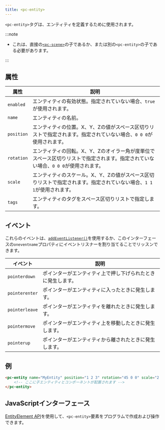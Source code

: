 ```yaml
---
title: <pc-entity>
---
```


`<pc-entity>`タグは、エンティティを定義するために使用されます。

:::note

* これは、直接の[`<pc-scene>`](../pc-scene)の子であるか、または別の`<pc-entity>`の子である必要があります。

:::

## 属性

| 属性 | 説明 |
| --- | --- |
| `enabled` | エンティティの有効状態。指定されていない場合、`true`が使用されます。 |
| `name` | エンティティの名前。 |
| `position` | エンティティの位置。X、Y、Zの値がスペース区切りリストで指定されます。指定されていない場合、`0 0 0`が使用されます。 |
| `rotation` | エンティティの回転。X、Y、Zのオイラー角が度単位でスペース区切りリストで指定されます。指定されていない場合、`0 0 0`が使用されます。 |
| `scale` | エンティティのスケール。X、Y、Zの値がスペース区切りリストで指定されます。指定されていない場合、`1 1 1`が使用されます。 |
| `tags` | エンティティのタグをスペース区切りリストで指定します。 |

## イベント

これらのイベントは、[`addEventListener()`](https://developer.mozilla.org/en-US/docs/Web/API/EventTarget/addEventListener)を使用するか、このインターフェースの`oneventname`プロパティにイベントリスナーを割り当てることでリッスンできます。

| イベント | 説明 |
| --- | --- |
| `pointerdown` | ポインターがエンティティ上で押し下げられたときに発生します。 |
| `pointerenter` | ポインターがエンティティに入ったときに発生します。 |
| `pointerleave` | ポインターがエンティティを離れたときに発生します。 |
| `pointermove` | ポインターがエンティティ上を移動したときに発生します。 |
| `pointerup` | ポインターがエンティティから離されたときに発生します。 |

## 例

```html
<pc-entity name="MyEntity" position="1 2 3" rotation="45 0 0" scale="2 2 2" tags="tag1 tag2">
    <!-- ここに子エンティティとコンポーネントが配置されます -->
</pc-entity>
```

## JavaScriptインターフェース

[EntityElement API](https://api.playcanvas.com/web-components/classes/EntityElement.html)を使用して、`<pc-entity>`要素をプログラムで作成および操作できます。
